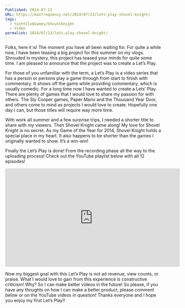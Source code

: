 ```yaml
---
Published: 2014-07-13
URL: https://maxfrequency.net/2014/07/13/lets-play-shovel-knight/
tags:
  - YachtClubGames/ShovelKnight
  - Video
permalink: 2014/07/13/lets-play-shovel-knight/
---
```

Folks, here it is! The moment you have all been waiting for. For quite a while now, I have been teasing a big project for this summer on my vlogs. Shrouded in mystery, this project has teased your minds for quite some time. I am pleased to announce that the project was to create a Let’s Play.

For those of you unfamiliar with the term, a Let’s Play is a video series that has a person or persons play a game through from start to finish with commentary. It shows off the game while providing commentary, which is usually comedic. For a long time now I have wanted to create a Lets’ Play. There are plenty of games that I would love to share my passion for with others. The Sly Cooper games, Paper Mario and the Thousand Year Door, and others come to mind as projects I would love to create. Hopefully one day I can, but those titles will require way more time.

With work all summer and a few surprise trips, I needed a shorter title to share with my viewers. Then Shovel Knight came along! My love for Shovel Knight is no secret. As my Game of the Year for 2014, Shovel Knight holds a special place in my heart. It also happens to be shorter than the games I originally wanted to show. It’s a win-win!

Finally the Let’s Play is done! From the recording phase all the way to the uploading process! Check out the YouTube playlist below with all 12 episodes!

<div class=iframe-container>
<iframe width="560" height="315" src="https://www.youtube-nocookie.com/embed/videoseries?si=j2lM-TL2id5xx1eh&amp;list=PLxCxW3Sbhy5b5BdAnFmjzIj8-Q_Dh9Sp9" title="YouTube video player" frameborder="0" allow="accelerometer; autoplay; clipboard-write; encrypted-media; gyroscope; picture-in-picture; web-share" allowfullscreen></iframe>
</div>

Now my biggest goal with this Let’s Play is not ad revenue, view counts, or praise. What I would love to gain from this experience is constructive criticism! Why? So I can make better videos in the future! So please, if you have any thoughts on how I can make a better product, please comment below or on the YouTube videos in question! Thanks everyone and I hope you enjoy my first Let’s Play!!